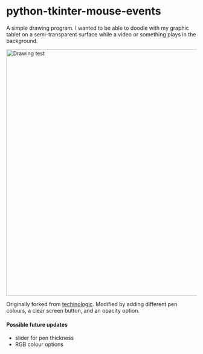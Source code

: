 # python-tkinter-mouse-events
A simple drawing program. I wanted to be able to doodle with my graphic tablet on a semi-transparent surface while a video or something plays in the background. 


<img src="https://github.com/ayoola-babatunde/python-tkinter-mouse-events/blob/master/Fish%20and%20surfing.png" alt="Drawing test" width="650"/>

Originally forked from [techinologic](https://github.com/techinologic/python-tkinter-mouse-events). Modified by adding different pen colours, a clear screen button, and an opacity option. 

#### Possible future updates
+ slider for pen thickness
+ RGB colour options
